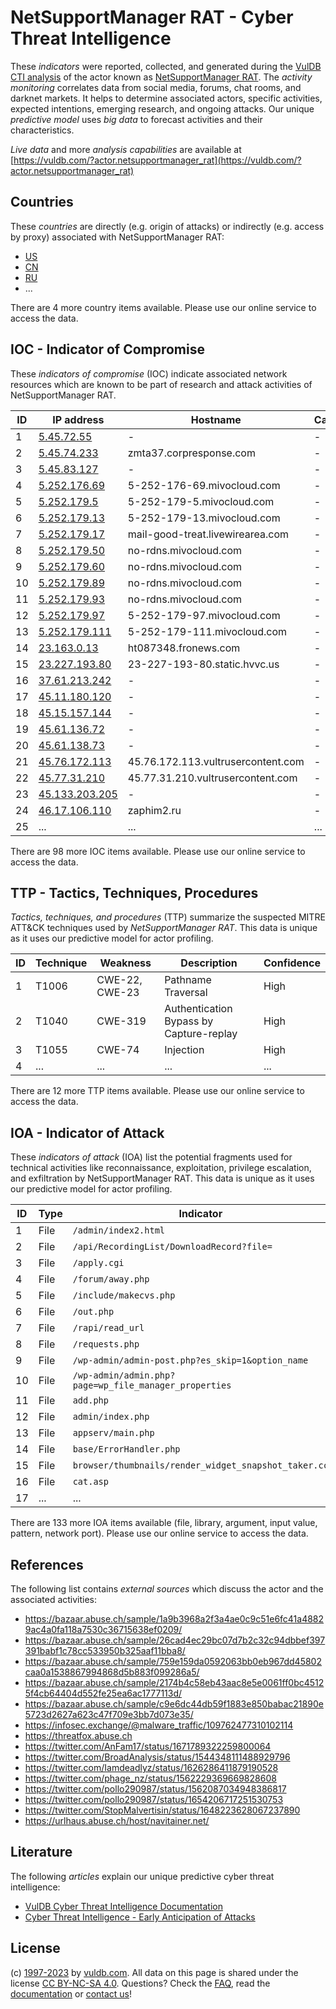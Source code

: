# NetSupportManager RAT - Cyber Threat Intelligence

These _indicators_ were reported, collected, and generated during the [VulDB CTI analysis](https://vuldb.com/?kb.cti) of the actor known as [NetSupportManager RAT](https://vuldb.com/?actor.netsupportmanager_rat). The _activity monitoring_ correlates data from social media, forums, chat rooms, and darknet markets. It helps to determine associated actors, specific activities, expected intentions, emerging research, and ongoing attacks. Our unique _predictive model_ uses _big data_ to forecast activities and their characteristics.

_Live data_ and more _analysis capabilities_ are available at [https://vuldb.com/?actor.netsupportmanager_rat](https://vuldb.com/?actor.netsupportmanager_rat)

## Countries

These _countries_ are directly (e.g. origin of attacks) or indirectly (e.g. access by proxy) associated with NetSupportManager RAT:

* [US](https://vuldb.com/?country.us)
* [CN](https://vuldb.com/?country.cn)
* [RU](https://vuldb.com/?country.ru)
* ...

There are 4 more country items available. Please use our online service to access the data.

## IOC - Indicator of Compromise

These _indicators of compromise_ (IOC) indicate associated network resources which are known to be part of research and attack activities of NetSupportManager RAT.

ID | IP address | Hostname | Campaign | Confidence
-- | ---------- | -------- | -------- | ----------
1 | [5.45.72.55](https://vuldb.com/?ip.5.45.72.55) | - | - | High
2 | [5.45.74.233](https://vuldb.com/?ip.5.45.74.233) | zmta37.corpresponse.com | - | High
3 | [5.45.83.127](https://vuldb.com/?ip.5.45.83.127) | - | - | High
4 | [5.252.176.69](https://vuldb.com/?ip.5.252.176.69) | 5-252-176-69.mivocloud.com | - | High
5 | [5.252.179.5](https://vuldb.com/?ip.5.252.179.5) | 5-252-179-5.mivocloud.com | - | High
6 | [5.252.179.13](https://vuldb.com/?ip.5.252.179.13) | 5-252-179-13.mivocloud.com | - | High
7 | [5.252.179.17](https://vuldb.com/?ip.5.252.179.17) | mail-good-treat.livewirearea.com | - | High
8 | [5.252.179.50](https://vuldb.com/?ip.5.252.179.50) | no-rdns.mivocloud.com | - | High
9 | [5.252.179.60](https://vuldb.com/?ip.5.252.179.60) | no-rdns.mivocloud.com | - | High
10 | [5.252.179.89](https://vuldb.com/?ip.5.252.179.89) | no-rdns.mivocloud.com | - | High
11 | [5.252.179.93](https://vuldb.com/?ip.5.252.179.93) | no-rdns.mivocloud.com | - | High
12 | [5.252.179.97](https://vuldb.com/?ip.5.252.179.97) | 5-252-179-97.mivocloud.com | - | High
13 | [5.252.179.111](https://vuldb.com/?ip.5.252.179.111) | 5-252-179-111.mivocloud.com | - | High
14 | [23.163.0.13](https://vuldb.com/?ip.23.163.0.13) | ht087348.fronews.com | - | High
15 | [23.227.193.80](https://vuldb.com/?ip.23.227.193.80) | 23-227-193-80.static.hvvc.us | - | High
16 | [37.61.213.242](https://vuldb.com/?ip.37.61.213.242) | - | - | High
17 | [45.11.180.120](https://vuldb.com/?ip.45.11.180.120) | - | - | High
18 | [45.15.157.144](https://vuldb.com/?ip.45.15.157.144) | - | - | High
19 | [45.61.136.72](https://vuldb.com/?ip.45.61.136.72) | - | - | High
20 | [45.61.138.73](https://vuldb.com/?ip.45.61.138.73) | - | - | High
21 | [45.76.172.113](https://vuldb.com/?ip.45.76.172.113) | 45.76.172.113.vultrusercontent.com | - | High
22 | [45.77.31.210](https://vuldb.com/?ip.45.77.31.210) | 45.77.31.210.vultrusercontent.com | - | High
23 | [45.133.203.205](https://vuldb.com/?ip.45.133.203.205) | - | - | High
24 | [46.17.106.110](https://vuldb.com/?ip.46.17.106.110) | zaphim2.ru | - | High
25 | ... | ... | ... | ...

There are 98 more IOC items available. Please use our online service to access the data.

## TTP - Tactics, Techniques, Procedures

_Tactics, techniques, and procedures_ (TTP) summarize the suspected MITRE ATT&CK techniques used by _NetSupportManager RAT_. This data is unique as it uses our predictive model for actor profiling.

ID | Technique | Weakness | Description | Confidence
-- | --------- | -------- | ----------- | ----------
1 | T1006 | CWE-22, CWE-23 | Pathname Traversal | High
2 | T1040 | CWE-319 | Authentication Bypass by Capture-replay | High
3 | T1055 | CWE-74 | Injection | High
4 | ... | ... | ... | ...

There are 12 more TTP items available. Please use our online service to access the data.

## IOA - Indicator of Attack

These _indicators of attack_ (IOA) list the potential fragments used for technical activities like reconnaissance, exploitation, privilege escalation, and exfiltration by NetSupportManager RAT. This data is unique as it uses our predictive model for actor profiling.

ID | Type | Indicator | Confidence
-- | ---- | --------- | ----------
1 | File | `/admin/index2.html` | High
2 | File | `/api/RecordingList/DownloadRecord?file=` | High
3 | File | `/apply.cgi` | Medium
4 | File | `/forum/away.php` | High
5 | File | `/include/makecvs.php` | High
6 | File | `/out.php` | Medium
7 | File | `/rapi/read_url` | High
8 | File | `/requests.php` | High
9 | File | `/wp-admin/admin-post.php?es_skip=1&option_name` | High
10 | File | `/wp-admin/admin.php?page=wp_file_manager_properties` | High
11 | File | `add.php` | Low
12 | File | `admin/index.php` | High
13 | File | `appserv/main.php` | High
14 | File | `base/ErrorHandler.php` | High
15 | File | `browser/thumbnails/render_widget_snapshot_taker.cc` | High
16 | File | `cat.asp` | Low
17 | ... | ... | ...

There are 133 more IOA items available (file, library, argument, input value, pattern, network port). Please use our online service to access the data.

## References

The following list contains _external sources_ which discuss the actor and the associated activities:

* https://bazaar.abuse.ch/sample/1a9b3968a2f3a4ae0c9c51e6fc41a48829ac4a0fa118a7530c36715638ef0209/
* https://bazaar.abuse.ch/sample/26cad4ec29bc07d7b2c32c94dbbef397391babf1c78cc533950b325aaf11bba8/
* https://bazaar.abuse.ch/sample/759e159da0592063bb0eb967dd45802caa0a1538867994868d5b883f099286a5/
* https://bazaar.abuse.ch/sample/2174b4c58eb43aac8e5e0061ff0bc45125f4cb64404d552fe25ea6ac1777113d/
* https://bazaar.abuse.ch/sample/c9e6dc44db59f1883e850babac21890e5723d2627a623c47f709e3bb7d073e35/
* https://infosec.exchange/@malware_traffic/109762477310102114
* https://threatfox.abuse.ch
* https://twitter.com/AnFam17/status/1671789322259800064
* https://twitter.com/BroadAnalysis/status/1544348111488929796
* https://twitter.com/Iamdeadlyz/status/1626286411879190528
* https://twitter.com/phage_nz/status/1562229369669828608
* https://twitter.com/pollo290987/status/1562087034948386817
* https://twitter.com/pollo290987/status/1654206717251530753
* https://twitter.com/StopMalvertisin/status/1648223628067237890
* https://urlhaus.abuse.ch/host/navitainer.net/

## Literature

The following _articles_ explain our unique predictive cyber threat intelligence:

* [VulDB Cyber Threat Intelligence Documentation](https://vuldb.com/?kb.cti)
* [Cyber Threat Intelligence - Early Anticipation of Attacks](https://www.scip.ch/en/?labs.20201022)

## License

(c) [1997-2023](https://vuldb.com/?kb.changelog) by [vuldb.com](https://vuldb.com/?kb.about). All data on this page is shared under the license [CC BY-NC-SA 4.0](https://creativecommons.org/licenses/by-nc-sa/4.0/). Questions? Check the [FAQ](https://vuldb.com/?kb.faq), read the [documentation](https://vuldb.com/?kb) or [contact us](https://vuldb.com/?contact)!
